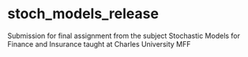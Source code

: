 # stoch_models_release
Submission for final assignment from the subject Stochastic Models for Finance and Insurance taught at Charles University MFF
